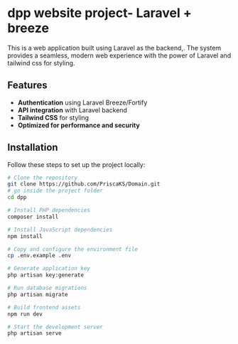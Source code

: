 # dpp website project- Laravel + breeze

This is a web application built using Laravel as the backend,. The system provides a seamless, modern web experience with the power of Laravel and tailwind css for styling.

## Features
- **Authentication** using Laravel Breeze/Fortify
- **API integration** with Laravel backend
- **Tailwind CSS** for styling
- **Optimized for performance and security**

## Installation
Follow these steps to set up the project locally:

```sh
# Clone the repository
git clone https://github.com/PriscaKS/Domain.git
# go inside the project folder
cd dpp

# Install PHP dependencies
composer install

# Install JavaScript dependencies
npm install

# Copy and configure the environment file
cp .env.example .env

# Generate application key
php artisan key:generate

# Run database migrations
php artisan migrate

# Build frontend assets
npm run dev

# Start the development server
php artisan serve

